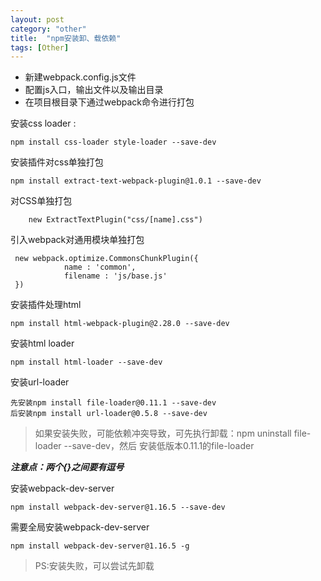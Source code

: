 ```yaml
---
layout: post
category: "other"
title:  "npm安装卸、载依赖"
tags: [Other]
---
```



- 新建webpack.config.js文件  
- 配置js入口，输出文件以及输出目录  
- 在项目根目录下通过webpack命令进行打包  

<!-- more -->

安装css loader : 
 
	npm install css-loader style-loader --save-dev
安装插件对css单独打包   
 
	npm install extract-text-webpack-plugin@1.0.1 --save-dev

对CSS单独打包

        new ExtractTextPlugin("css/[name].css")  

引入webpack对通用模块单独打包  

	 new webpack.optimize.CommonsChunkPlugin({
	            name : 'common',
	            filename : 'js/base.js'
	 })  



安装插件处理html  

	npm install html-webpack-plugin@2.28.0 --save-dev

安装html loader  

	npm install html-loader --save-dev  

安装url-loader  

	先安装npm install file-loader@0.11.1 --save-dev
	后安装npm install url-loader@0.5.8 --save-dev  

> 如果安装失败，可能依赖冲突导致，可先执行卸载：npm uninstall file-loader --save-dev，然后
安装低版本0.11.1的file-loader  

***注意点：两个{}之间要有逗号***

安装webpack-dev-server  

	npm install webpack-dev-server@1.16.5 --save-dev

需要全局安装webpack-dev-server  

	npm install webpack-dev-server@1.16.5 -g



> PS:安装失败，可以尝试先卸载 






